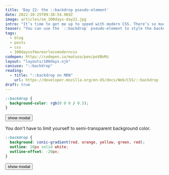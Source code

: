 ```yaml
---
title: 'Day 22: the ::backdrop pseudo-element'
date: 2022-10-25T09:38:54.969Z
image: articles/sm_100days-day22.jpg
intro: "It’s time to get me up to speed with modern CSS. There’s so much new in CSS that I know too little about. To change that I’ve started [#100DaysOfMoreOrLessModernCSS](/blog/2022/100-days-of-more-or-less-modern-css/). Why more or less modern CSS? Because some topics will be about cutting-edge features, while other stuff has been around for quite a while already, but I just have little to no experience with it."
teaser: "You can use the `::backdrop` pseudo-element to style the backdrop of [modal dialogs](/blog/2022/100daysof-day15/) and elements which have been placed in fullscreen mode using the Fullscreen API."
tags:
  - blog
  - posts
  - css
  - 100daysofmoreorlessmoderncss
codepen: https://codepen.io/matuzo/pen/poVBoMz
layout: "layouts/100days.njk"
caniuse: "::backdrop"
reading:
  - title: "::backdrop on MDN"
    url: https://developer.mozilla.org/en-US/docs/Web/CSS/::backdrop
draft: true
---
```

<style>
  ::backdrop {
  background-color: rgb(0 0 155 / 0.5);
}

.dialog2::backdrop {
  background: conic-gradient(red, orange, yellow, green, red);
  outline: 20px solid white;
  outline-offset: -40px;
}

dialog {
  width: min(30rem, 100%);
  aspect-ratio: 16 / 9;
}
</style>

```css
::backdrop {
  background-color: rgb(0 0 0 / 0.5);
}
```

<dialog class="dialog1">
  yo!
  
  <button class="close1">close</button>
</dialog>

<button class="showModal1">show modal</button>

You don't have to limit yourself to semi-transparent background color.

```css
::backdrop {
  background: conic-gradient(red, orange, yellow, green, red);
  outline: 20px solid white;
  outline-offset: -20px;
}
```

<dialog class="dialog2">
  yo!
  
  <button class="close2">close</button>
</dialog>

<button class="showModal2">show modal</button>

<script>
const showModal1 = document.querySelector('.showModal1')
const showModal2 = document.querySelector('.showModal2')
const close1 = document.querySelector('.close1')
const close2 = document.querySelector('.close2')
const dialog1 = document.querySelector('.dialog1')
const dialog2 = document.querySelector('.dialog2')

showModal1.addEventListener('click', e => {
  dialog1.showModal()
})

showModal2.addEventListener('click', e => {
  dialog2.showModal()
})

close1.addEventListener('click', e => {
  dialog1.close()
})

close2.addEventListener('click', e => {
  dialog2.close()
})
</script>